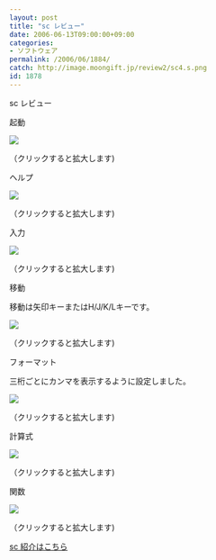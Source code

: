 ```yaml
---
layout: post
title: "sc レビュー"
date: 2006-06-13T09:00:00+09:00
categories:
- ソフトウェア
permalink: /2006/06/1884/
catch: http://image.moongift.jp/review2/sc4.s.png
id: 1878
---
```

sc レビュー  
<!--more-->

起動

  

[![](http://image.moongift.jp/review2/sc1.s.png)](http://image.moongift.jp/review2/sc1.png)  
  
（クリックすると拡大します)

  

ヘルプ

  

[![](http://image.moongift.jp/review2/sc2.s.png)](http://image.moongift.jp/review2/sc2.png)  
  
（クリックすると拡大します)

  

入力

  

[![](http://image.moongift.jp/review2/sc3.s.png)](http://image.moongift.jp/review2/sc3.png)  
  
（クリックすると拡大します)

  

移動

  

移動は矢印キーまたはH/J/K/Lキーです。

  

[![](http://image.moongift.jp/review2/sc4.s.png)](http://image.moongift.jp/review2/sc4.png)  
  
（クリックすると拡大します)

  

フォーマット

  

三桁ごとにカンマを表示するように設定しました。

  

[![](http://image.moongift.jp/review2/sc5.s.png)](http://image.moongift.jp/review2/sc5.png)  
  
（クリックすると拡大します)

  

計算式

  

[![](http://image.moongift.jp/review2/sc6.s.png)](http://image.moongift.jp/review2/sc6.png)  
  
（クリックすると拡大します)

  

関数

  

[![](http://image.moongift.jp/review2/sc7.s.png)](http://image.moongift.jp/review2/sc7.png)  
  
（クリックすると拡大します)

  

[sc 紹介はこちら](http://oss.moongift.jp/intro/i-1880.html)

